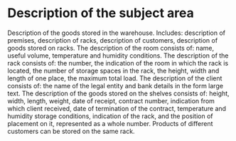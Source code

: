 # Description of the subject area

Description of the goods stored in the warehouse.
Includes: description
of premises, description of racks, description of customers, description of goods
stored on racks. The description of the room consists of: name,
useful volume, temperature and humidity conditions. The description
of the rack consists of: the number, the indication of the room in which the rack
is located, the number of storage spaces in the rack, the height, width and
length of one place, the maximum total load. The description of the client
consists of: the name of the legal entity and bank details in the form
large text. The description of the goods stored on the shelves consists of:
height, width, length, weight, date of receipt, contract number, indication
from which client received, date of termination of the contract, temperature and
humidity storage conditions, indication of the rack, and the position of placement
on it, represented as a whole number.
Products of different customers can be stored on the same rack.
